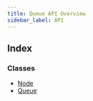 ```yaml
---
title: Queue API Overview
sidebar_label: API
---
```


## Index

### Classes

* [Node](classes/node.md)
* [Queue](classes/queue.md)
